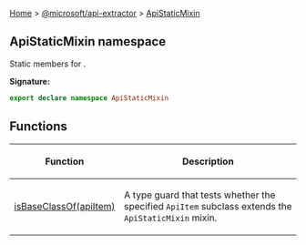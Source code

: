 [Home](./index) &gt; [@microsoft/api-extractor](./api-extractor.md) &gt; [ApiStaticMixin](./api-extractor.apistaticmixin.md)

## ApiStaticMixin namespace

Static members for .

<b>Signature:</b>

```typescript
export declare namespace ApiStaticMixin 
```

## Functions

|  <p>Function</p> | <p>Description</p> |
|  --- | --- |
|  <p>[isBaseClassOf(apiItem)](./api-extractor.apistaticmixin.isbaseclassof.md)</p> | <p>A type guard that tests whether the specified `ApiItem` subclass extends the `ApiStaticMixin` mixin.</p> |

